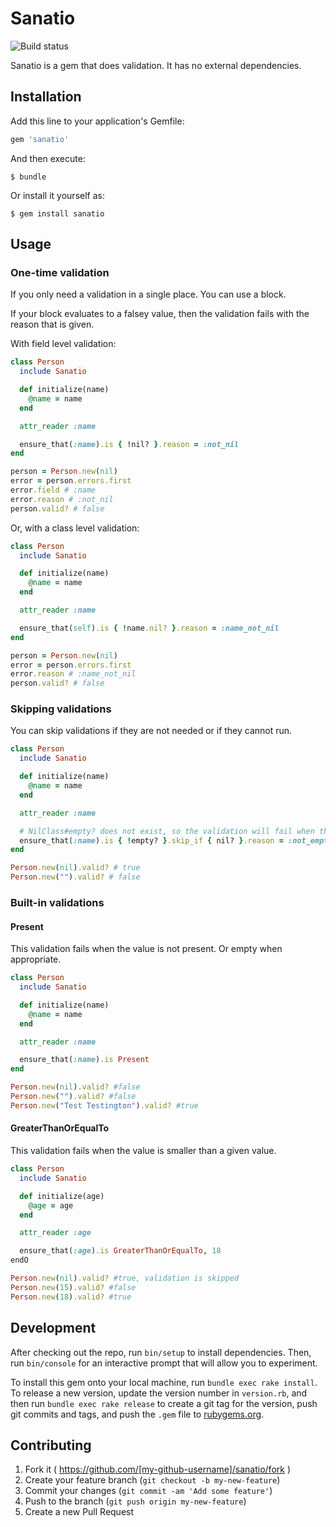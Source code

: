 # Sanatio

![Build status](https://travis-ci.org/ThijsWouters/sanatio.svg)

Sanatio is a gem that does validation. It has no external dependencies.

## Installation

Add this line to your application's Gemfile:

```ruby
gem 'sanatio'
```

And then execute:

    $ bundle

Or install it yourself as:

    $ gem install sanatio

## Usage

### One-time validation

If you only need a validation in a single place. You can use a block.

If your block evaluates to a falsey value, then the validation fails with the reason that is given.

With field level validation:

```ruby
class Person
  include Sanatio

  def initialize(name)
    @name = name
  end

  attr_reader :name

  ensure_that(:name).is { !nil? }.reason = :not_nil
end

person = Person.new(nil)
error = person.errors.first
error.field # :name
error.reason # :not_nil
person.valid? # false
```

Or, with a class level validation:

```ruby
class Person
  include Sanatio

  def initialize(name)
    @name = name
  end

  attr_reader :name

  ensure_that(self).is { !name.nil? }.reason = :name_not_nil
end

person = Person.new(nil)
error = person.errors.first
error.reason # :name_not_nil
person.valid? # false
```

### Skipping validations

You can skip validations if they are not needed or if they cannot run.

```ruby
class Person
  include Sanatio

  def initialize(name)
    @name = name
  end

  attr_reader :name

  # NilClass#empty? does not exist, so the validation will fail when the name is nil.
  ensure_that(:name).is { !empty? }.skip_if { nil? }.reason = :not_empty
end

Person.new(nil).valid? # true
Person.new("").valid? # false
```

### Built-in validations

#### Present

This validation fails when the value is not present. Or empty when appropriate.

```ruby
class Person
  include Sanatio

  def initialize(name)
    @name = name
  end

  attr_reader :name

  ensure_that(:name).is Present
end

Person.new(nil).valid? #false
Person.new("").valid? #false
Person.new("Test Testington").valid? #true
```

#### GreaterThanOrEqualTo

This validation fails when the value is smaller than a given value.

```ruby
class Person
  include Sanatio

  def initialize(age)
    @age = age
  end

  attr_reader :age

  ensure_that(:age).is GreaterThanOrEqualTo, 18
endO

Person.new(nil).valid? #true, validation is skipped
Person.new(15).valid? #false
Person.new(18).valid? #true
```

## Development

After checking out the repo, run `bin/setup` to install dependencies. Then, run `bin/console` for an interactive prompt that will allow you to experiment.

To install this gem onto your local machine, run `bundle exec rake install`. To release a new version, update the version number in `version.rb`, and then run `bundle exec rake release` to create a git tag for the version, push git commits and tags, and push the `.gem` file to [rubygems.org](https://rubygems.org).

## Contributing

1. Fork it ( https://github.com/[my-github-username]/sanatio/fork )
2. Create your feature branch (`git checkout -b my-new-feature`)
3. Commit your changes (`git commit -am 'Add some feature'`)
4. Push to the branch (`git push origin my-new-feature`)
5. Create a new Pull Request
